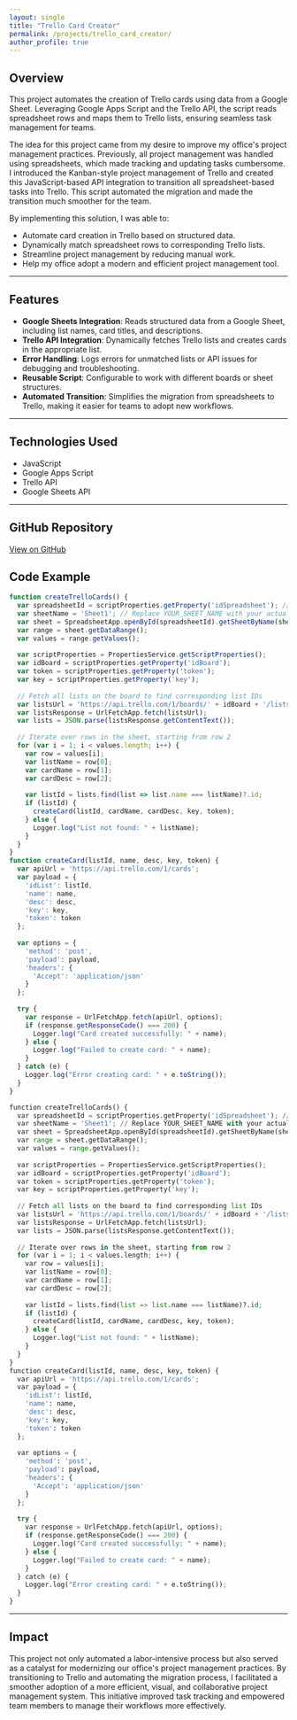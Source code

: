 ```yaml
---
layout: single
title: "Trello Card Creator"
permalink: /projects/trello_card_creator/
author_profile: true
---
```


## Overview

This project automates the creation of Trello cards using data from a Google Sheet. Leveraging Google Apps Script and the Trello API, the script reads spreadsheet rows and maps them to Trello lists, ensuring seamless task management for teams.

The idea for this project came from my desire to improve my office's project management practices. Previously, all project management was handled using spreadsheets, which made tracking and updating tasks cumbersome. I introduced the Kanban-style project management of Trello and created this JavaScript-based API integration to transition all spreadsheet-based tasks into Trello. This script automated the migration and made the transition much smoother for the team.

By implementing this solution, I was able to:
- Automate card creation in Trello based on structured data.
- Dynamically match spreadsheet rows to corresponding Trello lists.
- Streamline project management by reducing manual work.
- Help my office adopt a modern and efficient project management tool.

---

## Features

- **Google Sheets Integration**: Reads structured data from a Google Sheet, including list names, card titles, and descriptions.
- **Trello API Integration**: Dynamically fetches Trello lists and creates cards in the appropriate list.
- **Error Handling**: Logs errors for unmatched lists or API issues for debugging and troubleshooting.
- **Reusable Script**: Configurable to work with different boards or sheet structures.
- **Automated Transition**: Simplifies the migration from spreadsheets to Trello, making it easier for teams to adopt new workflows.

---

## Technologies Used

- JavaScript
- Google Apps Script
- Trello API
- Google Sheets API

---

## GitHub Repository

[View on GitHub](https://github.com/zekejenkins/trello-card-creator)

## Code Example
```javascript
function createTrelloCards() {
  var spreadsheetId = scriptProperties.getProperty('idSpreadsheet'); // Replace YOUR_SPREADSHEET_ID with your actual spreadsheet ID
  var sheetName = 'Sheet1'; // Replace YOUR_SHEET_NAME with your actual sheet name
  var sheet = SpreadsheetApp.openById(spreadsheetId).getSheetByName(sheetName);
  var range = sheet.getDataRange();
  var values = range.getValues();
  
  var scriptProperties = PropertiesService.getScriptProperties();
  var idBoard = scriptProperties.getProperty('idBoard');
  var token = scriptProperties.getProperty('token');
  var key = scriptProperties.getProperty('key');
  
  // Fetch all lists on the board to find corresponding list IDs
  var listsUrl = 'https://api.trello.com/1/boards/' + idBoard + '/lists?key=' + key + '&token=' + token;
  var listsResponse = UrlFetchApp.fetch(listsUrl);
  var lists = JSON.parse(listsResponse.getContentText());
  
  // Iterate over rows in the sheet, starting from row 2
  for (var i = 1; i < values.length; i++) {
    var row = values[i];
    var listName = row[0];
    var cardName = row[1];
    var cardDesc = row[2];
    
    var listId = lists.find(list => list.name === listName)?.id;
    if (listId) {
      createCard(listId, cardName, cardDesc, key, token);
    } else {
      Logger.log("List not found: " + listName);
    }
  }
}
function createCard(listId, name, desc, key, token) {
  var apiUrl = 'https://api.trello.com/1/cards';
  var payload = {
    'idList': listId,
    'name': name,
    'desc': desc,
    'key': key,
    'token': token
  };
  
  var options = {
    'method': 'post',
    'payload': payload,
    'headers': {
      'Accept': 'application/json'
    }
  };
  
  try {
    var response = UrlFetchApp.fetch(apiUrl, options);
    if (response.getResponseCode() === 200) {
      Logger.log("Card created successfully: " + name);
    } else {
      Logger.log("Failed to create card: " + name);
    }
  } catch (e) {
    Logger.log("Error creating card: " + e.toString());
  }
}
```

```python
function createTrelloCards() {
  var spreadsheetId = scriptProperties.getProperty('idSpreadsheet'); // Replace YOUR_SPREADSHEET_ID with your actual spreadsheet ID
  var sheetName = 'Sheet1'; // Replace YOUR_SHEET_NAME with your actual sheet name
  var sheet = SpreadsheetApp.openById(spreadsheetId).getSheetByName(sheetName);
  var range = sheet.getDataRange();
  var values = range.getValues();
  
  var scriptProperties = PropertiesService.getScriptProperties();
  var idBoard = scriptProperties.getProperty('idBoard');
  var token = scriptProperties.getProperty('token');
  var key = scriptProperties.getProperty('key');
  
  // Fetch all lists on the board to find corresponding list IDs
  var listsUrl = 'https://api.trello.com/1/boards/' + idBoard + '/lists?key=' + key + '&token=' + token;
  var listsResponse = UrlFetchApp.fetch(listsUrl);
  var lists = JSON.parse(listsResponse.getContentText());
  
  // Iterate over rows in the sheet, starting from row 2
  for (var i = 1; i < values.length; i++) {
    var row = values[i];
    var listName = row[0];
    var cardName = row[1];
    var cardDesc = row[2];
    
    var listId = lists.find(list => list.name === listName)?.id;
    if (listId) {
      createCard(listId, cardName, cardDesc, key, token);
    } else {
      Logger.log("List not found: " + listName);
    }
  }
}
function createCard(listId, name, desc, key, token) {
  var apiUrl = 'https://api.trello.com/1/cards';
  var payload = {
    'idList': listId,
    'name': name,
    'desc': desc,
    'key': key,
    'token': token
  };
  
  var options = {
    'method': 'post',
    'payload': payload,
    'headers': {
      'Accept': 'application/json'
    }
  };
  
  try {
    var response = UrlFetchApp.fetch(apiUrl, options);
    if (response.getResponseCode() === 200) {
      Logger.log("Card created successfully: " + name);
    } else {
      Logger.log("Failed to create card: " + name);
    }
  } catch (e) {
    Logger.log("Error creating card: " + e.toString());
  }
}
```


---

## Impact

This project not only automated a labor-intensive process but also served as a catalyst for modernizing our office's project management practices. By transitioning to Trello and automating the migration process, I facilitated a smoother adoption of a more efficient, visual, and collaborative project management system. This initiative improved task tracking and empowered team members to manage their workflows more effectively.
